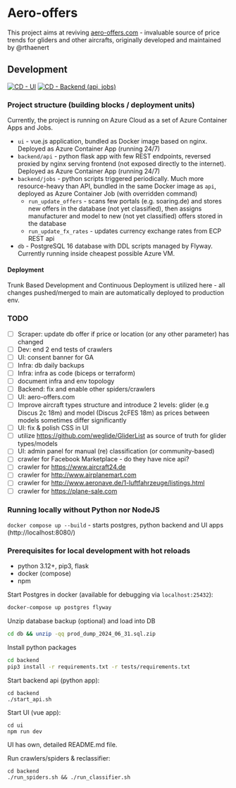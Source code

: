 # Aero-offers

This project aims at reviving [aero-offers.com](aero-offers.com) - invaluable source of price trends for gliders and other aircrafts, originally developed and maintained by @rthaenert

## Development

[![CD - UI](https://github.com/lwitkowski/aero-offers/actions/workflows/cd-ui.yaml/badge.svg)](https://github.com/lwitkowski/aero-offers/actions/workflows/cd-ui.yaml) 
[![CD - Backend (api, jobs)](https://github.com/lwitkowski/aero-offers/actions/workflows/cd-backend.yaml/badge.svg)](https://github.com/lwitkowski/aero-offers/actions/workflows/cd-backend.yaml)

### Project structure (building blocks /  deployment units)
Currently, the project is running on Azure Cloud as a set of Azure Container Apps and Jobs.

- `ui` - vue.js application, bundled as Docker image based on nginx. Deployed as Azure Container App (running 24/7)
- `backend/api` - python flask app with few REST endpoints, reversed proxied by nginx serving frontend (not exposed directly to the internet). Deployed as Azure Container App (running 24/7) 
- `backend/jobs` - python scripts triggered periodically. Much more resource-heavy than API, bundled in the same Docker image as `api`, deployed as Azure Container Job (with overridden command)
    - `run_update_offers` - scans few portals (e.g. soaring.de) and stores new offers in the database (not yet classified), then assigns manufacturer and model to new (not yet classified) offers stored in the database
    - `run_update_fx_rates` - updates currency exchange rates from ECP REST api
- `db` - PostgreSQL 16 database with DDL scripts managed by Flyway. Currently running inside cheapest possible Azure VM.

#### Deployment

Trunk Based Development and Continuous Deployment is utilized here - all changes pushed/merged to main are automatically deployed to production env.

### TODO
- [ ] Scraper: update db offer if price or location (or any other parameter) has changed
- [ ] Dev: end 2 end tests of crawlers
- [ ] UI: consent banner for GA
- [ ] Infra: db daily backups
- [ ] Infra: infra as code (biceps or terraform)
- [ ] document infra and env topology
- [ ] Backend: fix and enable other spiders/crawlers
- [ ] UI: aero-offers.com
- [ ] Improve aircraft types structure and introduce 2 levels: glider (e.g Discus 2c 18m) and model (Discus 2cFES 18m) as prices between models sometimes differ significantly
- [ ] UI: fix & polish CSS in UI
- [ ] utilize https://github.com/weglide/GliderList as source of truth for glider types/models
- [ ] UI: admin panel for manual (re) classification (or community-based)
- [ ] crawler for Facebook Marketplace - do they have nice api?
- [ ] crawler for https://www.aircraft24.de
- [ ] crawler for http://www.airplanemart.com
- [ ] crawler for http://www.aeronave.de/1-luftfahrzeuge/listings.html
- [ ] crawler for https://plane-sale.com

### Running locally without Python nor NodeJS
`docker compose up --build` - starts postgres, python backend and UI apps (http://localhost:8080/)

### Prerequisites for local development with hot reloads
- python 3.12+, pip3, flask
- docker (compose)
- npm

Start Postgres in docker (available for debugging via `localhost:25432`):
```bash
docker-compose up postgres flyway
```

Unzip database backup (optional) and load into DB
```bash
cd db && unzip -qq prod_dump_2024_06_31.sql.zip
```

Install python packages
```bash
cd backend
pip3 install -r requirements.txt -r tests/requirements.txt 
```

Start backend api (python app):
```
cd backend
./start_api.sh
```

Start UI (vue app):
```
cd ui
npm run dev
```
UI has own, detailed README.md file.

Run crawlers/spiders & reclassifier:
```
cd backend
./run_spiders.sh && ./run_classifier.sh
```